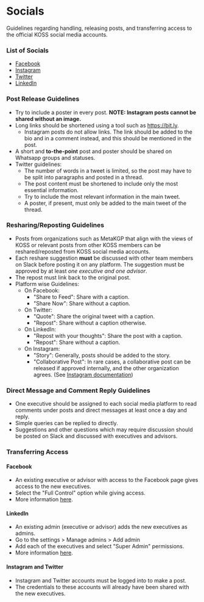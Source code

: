# Socials
Guidelines regarding handling, releasing posts, and transferring access to the official KOSS social media accounts.

### List of Socials
- [Facebook](https://www.facebook.com/kossiitkgp/)
- [Instagram](https://www.instagram.com/kossiitkgp/)
- [Twitter](https://twitter.com/kossiitkgp)
- [LinkedIn](https://www.linkedin.com/company/kharagpur-open-source-society)

### Post Release Guidelines
- Try to include a poster in every post. **NOTE: Instagram posts cannot be shared without an image.**
- Long links should be shortened using a tool such as https://bit.ly.
    - Instagram posts do not allow links. The link should be added to the bio and in a comment instead, and this should be mentioned in the post.
- A short and **to-the-point** post and poster should be shared on Whatsapp groups and statuses.
- Twitter guidelines:
    - The number of words in a tweet is limited, so the post may have to be split into paragraphs and posted in a thread.
    - The post content must be shortened to include only the most essential information.
    - Try to include the most relevant information in the main tweet.
    - A poster, if present, must only be added to the main tweet of the thread.

### Resharing/Reposting Guidelines
- Posts from organizations such as MetaKGP that align with the views of KOSS or relevant posts from other KOSS members can be reshared/reposted from KOSS social media accounts.
- Each reshare suggestion **must** be discussed with other team members on Slack before posting it on any platform. The suggestion must be approved by at least *one executive and one advisor*.
- The repost must link back to the original post.
- Platform wise Guidelines:
    - On Facebook:
        - "Share to Feed": Share with a caption.
        - "Share Now": Share without a caption.
    - On Twitter:
        - "Quote": Share the original tweet with a caption.
        - "Repost": Share without a caption otherwise.
    - On LinkedIn:
        - "Repost with your thoughts": Share the post with a caption.
        - "Repost": Share without a caption.
    - On Instagram:
        - "Story": Generally, posts should be added to the story.
        - "Collaborative Post": In rare cases, a collaborative post can be released if approved internally, and the other organization agrees. (See [Instagram documentation](https://help.instagram.com/5861247717337470/?cms_platform=iphone-app&helpref=platform_switcher))

### Direct Message and Comment Reply Guidelines
- One executive should be assigned to each social media platform to read comments under posts and direct messages at least once a day and reply.
- Simple queries can be replied to directly.
- Suggestions and other questions which may require discussion should be posted on Slack and discussed with executives and advisors.

### Transferring Access
#### Facebook
- An existing executive or advisor with access to the Facebook page gives access to the new executives.
- Select the "Full Control" option while giving access.
- More information [here](https://www.facebook.com/help/187316341316631).

#### LinkedIn
- An existing admin (executive or advisor) adds the new executives as admins.
- Go to the settings > Manage admins > Add admin
- Add each of the executives and select "Super Admin" permissions.
- More information [here](https://www.linkedin.com/help/linkedin/answer/a541981).

#### Instagram and Twitter
- Instagram and Twitter accounts must be logged into to make a post.
- The credentials to these accounts will already have been shared with the new executives.